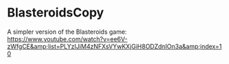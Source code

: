 # BlasteroidsCopy
A simpler version of the Blasteroids game: https://www.youtube.com/watch?v=ee6V-zWfgCE&amp;list=PLYzIJiM4zNFXsVYwKXjGiH8ODZdnIOn3a&amp;index=10
